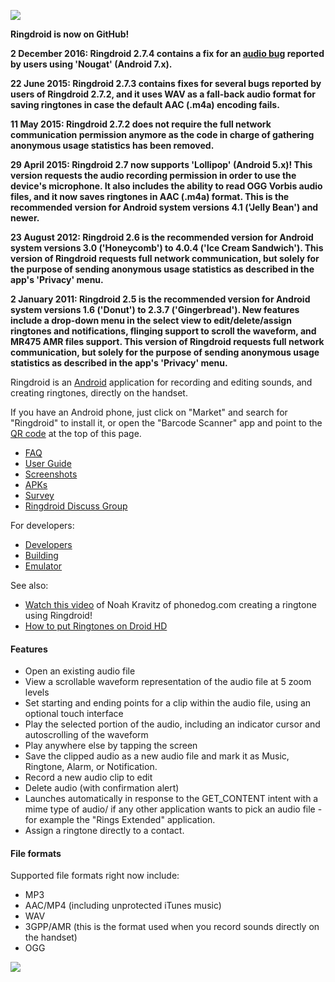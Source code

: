 ![](https://github.com/google/ringdroid/wiki/images/header.png)

**Ringdroid is now on GitHub!**

**2 December 2016: Ringdroid 2.7.4 contains a fix for an [audio bug](https://github.com/google/ringdroid/issues/20) reported by users using 'Nougat' (Android 7.x).**

**22 June 2015: Ringdroid 2.7.3 contains fixes for several bugs reported by users of Ringdroid 2.7.2, and it uses WAV as a fall-back audio format for saving ringtones in case the default AAC (.m4a) encoding fails.**

**11 May 2015: Ringdroid 2.7.2 does not require the full network communication permission anymore as the code in charge of gathering anonymous usage statistics has been removed.**

**29 April 2015: Ringdroid 2.7 now supports 'Lollipop' (Android 5.x)! This version requests the audio recording permission in order to use the device's microphone. It also includes the ability to read OGG Vorbis audio files, and it now saves ringtones in AAC (.m4a) format. This is the recommended version for Android system versions 4.1 ('Jelly Bean') and newer.**

**23 August 2012: Ringdroid 2.6 is the recommended version for Android system versions 3.0 ('Honeycomb') to 4.0.4 ('Ice Cream Sandwich'). This version of Ringdroid requests full network communication, but solely for the purpose of sending anonymous usage statistics as described in the app's 'Privacy' menu.**

**2 January 2011: Ringdroid 2.5 is the recommended version for Android system versions 1.6 ('Donut') to 2.3.7 ('Gingerbread'). New features include a drop-down menu in the select view to edit/delete/assign ringtones and notifications, flinging support to scroll the waveform, and MR475 AMR files support. This version of Ringdroid requests full network communication, but solely for the purpose of sending anonymous usage statistics as described in the app's 'Privacy' menu.**

Ringdroid is an [Android](https://developers.google.com/android) application for recording and editing sounds, and creating ringtones, directly on the handset.

If you have an Android phone, just click on "Market" and search for "Ringdroid" to install it, or open the "Barcode Scanner" app and point to the [QR code](http://phandroid.com/2009/07/29/qr-code-faq-and-fun/) at the top of this page.

  * [FAQ](https://github.com/google/ringdroid/wiki/FAQ)
  * [User Guide](https://github.com/google/ringdroid/wiki/Using-Ringdroid)
  * [Screenshots](https://github.com/google/ringdroid/wiki/Screenshots)
  * [APKs](https://github.com/google/ringdroid/wiki/APKs)
  * [Survey](http://spreadsheets.google.com/viewform?key=pjClfOcMDHuckMdw44cfgNA)
  * [Ringdroid Discuss Group](http://groups.google.com/group/ringdroid-discuss)

For developers:

  * [Developers](https://github.com/google/ringdroid/wiki/Developers)
  * [Building](https://github.com/google/ringdroid/wiki/Building)
  * [Emulator](https://github.com/google/ringdroid/wiki/Emulator)

See also:

  * [Watch this video](http://www.phonedog.com/cell-phone-videos/t-mobile-g1-review-phone-and-ringtones.aspx) of Noah Kravitz of phonedog.com creating a ringtone using Ringdroid!
  * [How to put Ringtones on Droid HD](http://www.youtube.com/watch?v=AnAZ829lDVo)

#### Features

* Open an existing audio file
* View a scrollable waveform representation of the audio file at 5 zoom levels
* Set starting and ending points for a clip within the audio file, using an optional touch interface
* Play the selected portion of the audio, including an indicator cursor and autoscrolling of the waveform
* Play anywhere else by tapping the screen
* Save the clipped audio as a new audio file and mark it as Music, Ringtone, Alarm, or Notification.
* Record a new audio clip to edit
* Delete audio (with confirmation alert)
* Launches automatically in response to the GET_CONTENT intent with a mime type of audio/ if any other application wants to pick an audio file - for example the "Rings Extended" application.
* Assign a ringtone directly to a contact.

#### File formats
Supported file formats right now include:

* MP3
* AAC/MP4 (including unprotected iTunes music)
* WAV
* 3GPP/AMR (this is the format used when you record sounds directly on the handset)
* OGG

![](https://github.com/google/ringdroid/wiki/images/ringdroid_screenshot_2_small.png)
